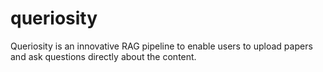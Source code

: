 # queriosity
Queriosity is an innovative RAG pipeline to enable users to upload papers and ask questions directly about the content.
